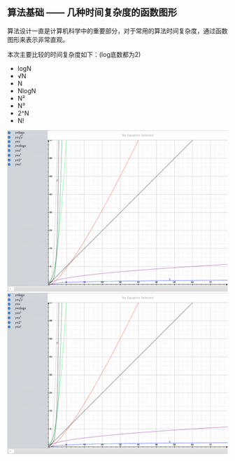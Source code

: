 ## 算法基础 —— 几种时间复杂度的函数图形

算法设计一直是计算机科学中的重要部分，对于常用的算法时间复杂度，通过函数图形来表示非常直观。

本次主要比较的时间复杂度如下：(log底数都为2)

* logN
* √N
* N
* NlogN
* N²
* N³
* 2^N
* N!

![for1fn](../images/fn.png)
![forlargefn](../images/fn.png)



